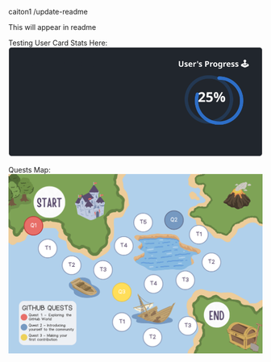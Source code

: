 caiton1
/update-readme

This will appear in readme


Testing User Card Stats Here:<br>
![User Draft Stats](/userCards/draft.svg)

Quests Map:
![Quest Map](/photo/QuestMap.png)

